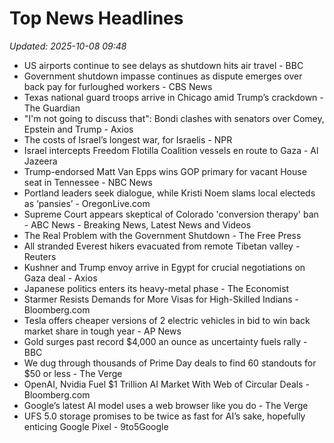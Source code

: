 # Top News Headlines

_Updated: 2025-10-08 09:48_

- US airports continue to see delays as shutdown hits air travel - BBC
- Government shutdown impasse continues as dispute emerges over back pay for furloughed workers - CBS News
- Texas national guard troops arrive in Chicago amid Trump’s crackdown - The Guardian
- "I'm not going to discuss that": Bondi clashes with senators over Comey, Epstein and Trump - Axios
- The costs of Israel’s longest war, for Israelis - NPR
- Israel intercepts Freedom Flotilla Coalition vessels en route to Gaza - Al Jazeera
- Trump-endorsed Matt Van Epps wins GOP primary for vacant House seat in Tennessee - NBC News
- Portland leaders seek dialogue, while Kristi Noem slams local electeds as ‘pansies’ - OregonLive.com
- Supreme Court appears skeptical of Colorado 'conversion therapy' ban - ABC News - Breaking News, Latest News and Videos
- The Real Problem with the Government Shutdown - The Free Press
- All stranded Everest hikers evacuated from remote Tibetan valley - Reuters
- Kushner and Trump envoy arrive in Egypt for crucial negotiations on Gaza deal - Axios
- Japanese politics enters its heavy-metal phase - The Economist
- Starmer Resists Demands for More Visas for High-Skilled Indians - Bloomberg.com
- Tesla offers cheaper versions of 2 electric vehicles in bid to win back market share in tough year - AP News
- Gold surges past record $4,000 an ounce as uncertainty fuels rally - BBC
- We dug through thousands of Prime Day deals to find 60 standouts for $50 or less - The Verge
- OpenAI, Nvidia Fuel $1 Trillion AI Market With Web of Circular Deals - Bloomberg.com
- Google’s latest AI model uses a web browser like you do - The Verge
- UFS 5.0 storage promises to be twice as fast for AI’s sake, hopefully enticing Google Pixel - 9to5Google